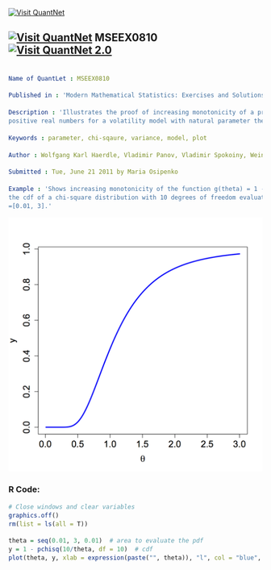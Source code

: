 
[<img src="https://github.com/QuantLet/Styleguide-and-FAQ/blob/master/pictures/banner.png" width="880" alt="Visit QuantNet">](http://quantlet.de/index.php?p=info)

## [<img src="https://github.com/QuantLet/Styleguide-and-Validation-procedure/blob/master/pictures/qloqo.png" alt="Visit QuantNet">](http://quantlet.de/) **MSEEX0810** [<img src="https://github.com/QuantLet/Styleguide-and-Validation-procedure/blob/master/pictures/QN2.png" width="60" alt="Visit QuantNet 2.0">](http://quantlet.de/d3/ia)

```yaml

Name of QuantLet : MSEEX0810

Published in : 'Modern Mathematical Statistics: Exercises and Solutions'

Description : 'Illustrates the proof of increasing monotonicity of a probability function on
positive real numbers for a volatility model with natural parameter theta.'

Keywords : parameter, chi-sqaure, variance, model, plot

Author : Wolfgang Karl Haerdle, Vladimir Panov, Vladimir Spokoiny, Weining Wang

Submitted : Tue, June 21 2011 by Maria Osipenko

Example : 'Shows increasing monotonicity of the function g(theta) = 1 - G_10(10/theta), with G_10
the cdf of a chi-square distribution with 10 degrees of freedom evaluated on an interval of theta
=[0.01, 3].'

```

![Picture1](MSEEX0810.png)


### R Code:
```r
# Close windows and clear variables
graphics.off()
rm(list = ls(all = T))

theta = seq(0.01, 3, 0.01)  # area to evaluate the pdf
y = 1 - pchisq(10/theta, df = 10)  # cdf
plot(theta, y, xlab = expression(paste("", theta)), "l", col = "blue", cex.lab = 1.5, cex.axis = 1.5, lwd = 3) 

```
